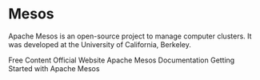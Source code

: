 # Mesos

Apache Mesos is an open-source project to manage computer clusters. It was developed at the University of California, Berkeley.

<ResourceGroupTitle>Free Content</ResourceGroupTitle>
<BadgeLink colorScheme='blue' badgeText='Official Website' href='https://mesos.apache.org/'>Official Website</BadgeLink>
<BadgeLink colorScheme='blue' badgeText='Documentation' href='https://mesos.apache.org/documentation/latest/'>Apache Mesos Documentation</BadgeLink>
<BadgeLink badgeText='Watch' href='https://www.youtube.com/watch?v=ugmfP-QtgTA'>Getting Started with Apache Mesos</BadgeLink>
